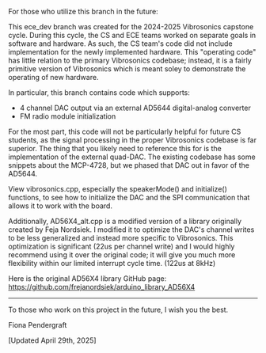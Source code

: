 For those who utilize this branch in the future:

This ece_dev branch was created for the 2024-2025 Vibrosonics capstone cycle. During this cycle, the CS and ECE teams worked on separate goals in software and hardware. As such, the CS team's code did not include implementation for the newly implemented hardware. This "operating code" has little relation to the primary Vibrosonics codebase; instead, it is a fairly primitive version of Vibrosonics which is meant soley to demonstrate the operating of new hardware.

In particular, this branch contains code which supports:
- 4 channel DAC output via an external AD5644 digital-analog converter
- FM radio module initialization

For the most part, this code will not be particularly helpful for future CS students, as the signal processing in the proper Vibrosonics codebase is far superior. The thing that you likely need to reference this for is the implementation of the external quad-DAC. The existing codebase has some snippets about the MCP-4728, but we phased that DAC out in favor of the AD5644. 

View vibrosonics.cpp, especially the speakerMode() and initialize() functions, to see how to initialize the DAC and the SPI communication that allows it to work with the board. 

Additionally, AD56X4_alt.cpp is a modified version of a library originally created by Feja Nordsiek. I modified it to optimize the DAC's channel writes to be less generalized and instead more specific to Vibrosonics. This optimization is significant (22us per channel write) and I would highly recommend using it over the original code; it will give you much more flexibility within our limited interrupt cycle time. (122us at 8kHz)

Here is the original AD56X4 library GitHub page: https://github.com/frejanordsiek/arduino_library_AD56X4

---------------------------------------------------

To those who work on this project in the future, I wish you the best.

Fiona Pendergraft 

[Updated April 29th, 2025]
